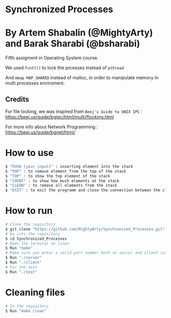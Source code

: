 # Synchronized Processes

# By Artem Shabalin (@MightyArty) and Barak Sharabi (@bsharabi)
Fifth assigment in Operating System course.

We used </b>`fcntl()` to lock the prcesses instead of </b>`pthread`

And </b>`mmap MAP_SHARED` instead of malloc, in order to manipulate memory in multi processes enviroment.

## Credits
For file locking, we was inspired from </b>`Beej's Guide to UNIX IPC` : https://beej.us/guide/bgipc/html/multi/flocking.html

For more info about Network Programming : https://beej.us/guide/bgnet/html/

# How to use
```bash
$ "PUSH [your input]" : inserting element into the stack
$ "POP" : to remove element from the top of the stack
$ "TOP" : to show the top element of the stack
$ "COUNT" : to show how much elements at the stack
$ "CLEAN" : to remove all elements from the stack
$ "EXIT" : to exit the programm and close the connection between the client and the server
```

# How to run
```bash
# Clone the repository
$ git clone "https://github.com/MightyArty/Synchronized_Processes.git"
# Go into the repository
$ cd Synchronized_Processes
# Open the terminal on linux
$ Run "make"
# Make sure you enter a valid port number both on server and client side
$ Run "./server"
$ Run "./client"
# For the test
$ Run "./test"
```
# Cleaning files
```bash
# In the repository
$ Run "make clean"